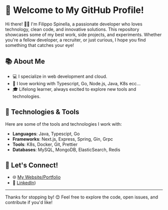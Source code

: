 # 🚀 Welcome to My GitHub Profile!

Hi there! 🙋‍♂️ I'm Filippo Spinella, a passionate developer who loves technology, clean code, and innovative solutions. This repository showcases some of my best work, side projects, and experiments. Whether you're a fellow developer, a recruiter, or just curious, I hope you find something that catches your eye!

## 📚 About Me

- 💻 I specialize in web development and cloud.
- 🔧 I love working with Typescript, Go, Node.js, Java, K8s ecc...
- 🎓 Lifelong learner, always excited to explore new tools and technologies.

## 🚀 Technologies & Tools

Here are some of the tools and technologies I work with:

- **Languages**: Java, Typescipt, Go 
- **Frameworks**: Next.js, Express, Spring, Gin, Grpc
- **Tools**: K8s, Docker, Git, Prettier
- **Databases**: MySQL, MongoDB, ElasticSearch, Redis

## 👥 Let's Connect!

- 🌐 [My Website/Portfolio](https://www.spinny.dev)
- 💼 [LinkedIn](https://www.linkedin.com/in/filippo-spinella/))
---

Thanks for stopping by! 😊 Feel free to explore the code, open issues, and contribute if you'd like!
